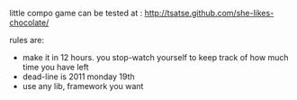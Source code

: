 little compo game
can be tested at : http://tsatse.github.com/she-likes-chocolate/

rules are:
* make it in 12 hours. you stop-watch yourself to keep track of how much time you have left
* dead-line is 2011 monday 19th
* use any lib, framework you want
